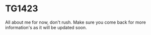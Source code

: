 # TG1423
All about me for now, don't rush. Make sure you come back for more information's as it will be updated soon.
